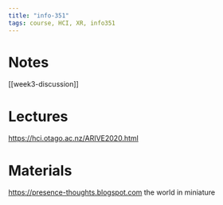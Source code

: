 ```yaml
---
title: "info-351"
tags: course, HCI, XR, info351 
---
```


# Notes
[[week3-discussion]]

# Lectures
https://hci.otago.ac.nz/ARIVE2020.html

# Materials
https://presence-thoughts.blogspot.com
the world in miniature